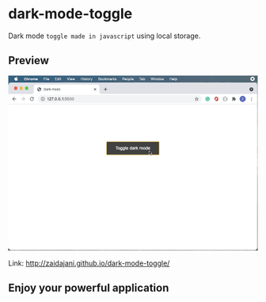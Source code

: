 # dark-mode-toggle

Dark mode `toggle made in javascript` using local storage.

## Preview

![demo](./demo.gif)

Link: http://zaidajani.github.io/dark-mode-toggle/

## Enjoy your powerful application
